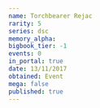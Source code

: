```yaml
---
name: Torchbearer Rejac
rarity: 5
series: dsc
memory_alpha:
bigbook_tier: -1
events: 0
in_portal: true
date: 13/11/2017
obtained: Event
mega: false
published: true
---
```



